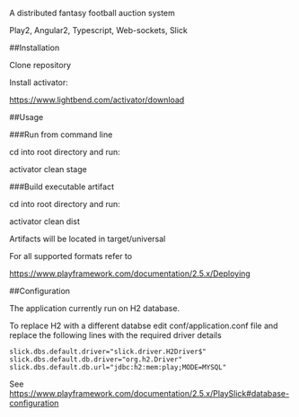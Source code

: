 A distributed fantasy football auction system

Play2, Angular2, Typescript, Web-sockets, Slick

##Installation

Clone repository

Install activator:

https://www.lightbend.com/activator/download

##Usage

###Run from command line

cd into root directory and run:

activator clean stage

###Build executable artifact

cd into root directory and run:

activator clean dist

Artifacts will be located in target/universal

For all supported formats refer to 

https://www.playframework.com/documentation/2.5.x/Deploying 

##Configuration

The application currently run on H2 database.

To replace H2 with a different databse edit conf/application.conf file and replace the following lines with the required driver details
```
slick.dbs.default.driver="slick.driver.H2Driver$"
slick.dbs.default.db.driver="org.h2.Driver"
slick.dbs.default.db.url="jdbc:h2:mem:play;MODE=MYSQL"
```

See https://www.playframework.com/documentation/2.5.x/PlaySlick#database-configuration


